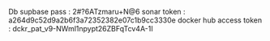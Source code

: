 Db supbase pass : 2#?6ATzmaru+N@6
sonar token : a264d9c52d9a2b6f3a72352382e07c1b9cc3330e
docker hub access token : dckr_pat_v9-NWml1npypt26ZBFqTcv4A-1I